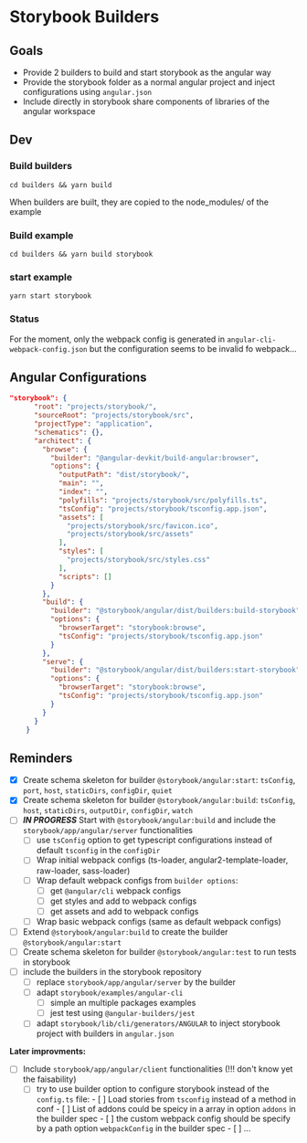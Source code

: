 
# Storybook Builders

## Goals
- Provide 2 builders to build and start storybook as the angular way
- Provide the storybook folder as a normal angular project and inject configurations using `angular.json`
- Include directly in storybook share components of libraries of the angular workspace

## Dev

### Build builders
```
cd builders && yarn build
```
When builders are built, they are copied to the node_modules/ of the example

### Build example
```
cd builders && yarn build storybook
```

### start example
```
yarn start storybook
```
### Status
For the moment, only the webpack config is generated in `angular-cli-webpack-config.json` but the configuration seems to be invalid fo webpack...

## Angular Configurations

```json
"storybook": {
      "root": "projects/storybook/",
      "sourceRoot": "projects/storybook/src",
      "projectType": "application",
      "schematics": {},
      "architect": {
        "browse": {
          "builder": "@angular-devkit/build-angular:browser",
          "options": {
            "outputPath": "dist/storybook/",
            "main": "",
            "index": "",
            "polyfills": "projects/storybook/src/polyfills.ts",
            "tsConfig": "projects/storybook/tsconfig.app.json",
            "assets": [
              "projects/storybook/src/favicon.ico",
              "projects/storybook/src/assets"
            ],
            "styles": [
              "projects/storybook/src/styles.css"
            ],
            "scripts": []
          }
        },
        "build": {
          "builder": "@storybook/angular/dist/builders:build-storybook",
          "options": {
            "browserTarget": "storybook:browse",
            "tsConfig": "projects/storybook/tsconfig.app.json"
          }
        },
        "serve": {
          "builder": "@storybook/angular/dist/builders:start-storybook",
          "options": {
            "browserTarget": "storybook:browse",
            "tsConfig": "projects/storybook/tsconfig.app.json"
          }
        }
      }
    }
```

## Reminders
- [x] Create schema skeleton for builder `@storybook/angular:start`: `tsConfig`, `port`, `host`, `staticDirs`, `configDir`, `quiet`
- [x] Create schema skeleton for builder `@storybook/angular:build`: `tsConfig`, `host`, `staticDirs`, `outputDir`, `configDir`, `watch`
- [ ] **_IN PROGRESS_** Start with `@storybook/angular:build` and include the `storybook/app/angular/server` functionalities
  - [ ] use `tsConfig` option to get typescript configurations instead of default `tsconfig` in the `configDir`
  - [ ] Wrap initial webpack configs (ts-loader, angular2-template-loader, raw-loader, sass-loader)
  - [ ] Wrap default webpack configs from `builder options`:
    - [ ] get `@angular/cli` webpack configs
    - [ ] get styles and add to webpack configs
    - [ ] get assets and add to webpack configs
  - [ ] Wrap basic webpack configs (same as default webpack configs)
- [ ] Extend `@storybook/angular:build` to create the builder `@storybook/angular:start`
- [ ] Create schema skeleton for builder `@storybook/angular:test` to run tests in storybook
- [ ] include the builders in the storybook repository
  - [ ] replace `storybook/app/angular/server` by the builder
  - [ ] adapt `storybook/examples/angular-cli`
    - [ ] simple an multiple packages examples
    - [ ] jest test using `@angular-builders/jest`
  - [ ] adapt `storybook/lib/cli/generators/ANGULAR` to inject storybook project with builders in `angular.json`

**Later improvments:**

- [ ] Include `storybook/app/angular/client` functionalities (!!! don't know yet the faisability)
  - [ ] try to use builder option to configure storybook instead of the `config.ts` file: - [ ] Load stories from `tsconfig` instead of a method in conf - [ ] List of addons could be speicy in a array in option `addons` in the builder spec - [ ] the custom webpack config should be specify by a path option `webpackConfig` in the builder spec - [ ] ...
